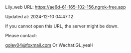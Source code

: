 Lily_web URL: https://ae6d-61-165-102-156.ngrok-free.app

Updated at: 2024-12-10 04:47:12

If you cannot open this URL, the server might be down.

Please contact: 

goley04@foxmail.com Or Wechat:GL_yeaH